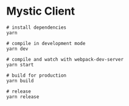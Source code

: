 Mystic Client
===

```shell script
# install dependencies
yarn

# compile in development mode
yarn dev

# compile and watch with webpack-dev-server
yarn start

# build for production
yarn build

# release
yarn release
```

